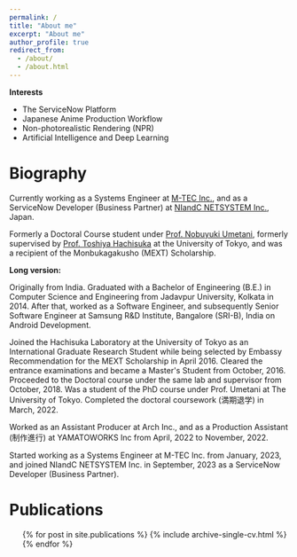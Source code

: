 ```yaml
---
permalink: /
title: "About me"
excerpt: "About me"
author_profile: true
redirect_from: 
  - /about/
  - /about.html
---
```


**Interests**
  * The ServiceNow Platform
  * Japanese Anime Production Workflow
  * Non-photorealistic Rendering (NPR)
  * Artificial Intelligence and Deep Learning
  
# Biography
Currently working as a Systems Engineer at [M-TEC Inc.](https://www.mtec.ne.jp/), and as a ServiceNow Developer (Business Partner) at  [NIandC NETSYSTEM Inc.](https://niandcnetsystem.co.jp/), Japan.

Formerly a Doctoral Course student under  [Prof. Nobuyuki Umetani](https://cgenglab.github.io/labpage/en/authors/admin/), formerly supervised by [Prof. Toshiya Hachisuka](https://cs.uwaterloo.ca/~thachisu/) at the University of Tokyo, and was a recipient of the Monbukagakusho (MEXT) Scholarship.

**Long version:**

Originally from India. Graduated with a Bachelor of Engineering (B.E.) in Computer Science and Engineering from Jadavpur University, Kolkata in 2014. After that, worked as a Software Engineer, and subsequently Senior Software Engineer at Samsung R&D Institute, Bangalore (SRI-B), India on Android Development.

Joined the Hachisuka Laboratory at the University of Tokyo as an International Graduate Research Student while being selected by Embassy Recommendation for the MEXT Scholarship in April 2016. Cleared the entrance examinations and became a Master's Student from October, 2016. Proceeded to the Doctoral course under the same lab and supervisor from October, 2018. Was a student of the PhD course under Prof. Umetani at The University of Tokyo. Completed the doctoral coursework (満期退学) in March, 2022.

Worked as an Assistant Producer at Arch Inc., and as a Production Assistant (制作進行) at YAMATOWORKS Inc from April, 2022 to November, 2022.

Started working as a Systems Engineer at M-TEC Inc. from January, 2023, and joined NIandC NETSYSTEM Inc. in September, 2023 as a ServiceNow Developer (Business Partner).

# Publications
  <ul>{% for post in site.publications %}
    {% include archive-single-cv.html %}
  {% endfor %}</ul>